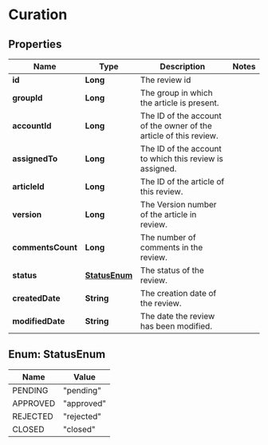 
# Curation

## Properties
Name | Type | Description | Notes
------------ | ------------- | ------------- | -------------
**id** | **Long** | The review id | 
**groupId** | **Long** | The group in which the article is present. | 
**accountId** | **Long** | The ID of the account of the owner of the article of this review. | 
**assignedTo** | **Long** | The ID of the account to which this review is assigned. | 
**articleId** | **Long** | The ID of the article of this review. | 
**version** | **Long** | The Version number of the article in review. | 
**commentsCount** | **Long** | The number of comments in the review. | 
**status** | [**StatusEnum**](#StatusEnum) | The status of the review. | 
**createdDate** | **String** | The creation date of the review. | 
**modifiedDate** | **String** | The date the review has been modified. | 


<a name="StatusEnum"></a>
## Enum: StatusEnum
Name | Value
---- | -----
PENDING | &quot;pending&quot;
APPROVED | &quot;approved&quot;
REJECTED | &quot;rejected&quot;
CLOSED | &quot;closed&quot;



